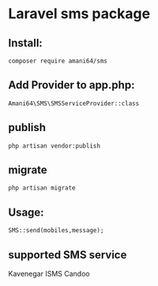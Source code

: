 
# Laravel sms package

## Install: 
`composer require amani64/sms`

## Add Provider to app.php: 
`Amani64\SMS\SMSServiceProvider::class`

## publish
`php artisan vendor:publish`

## migrate
`php artisan migrate`

## Usage: 
`SMS::send(mobiles,message);`

## supported SMS service

Kavenegar
ISMS
Candoo
